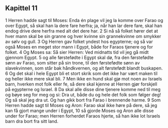 ## Kapittel 11

1 Herren hadde sagt til Moses: Enda én plage vil jeg la komme over Farao og over Egypt, så skal han la dere fare herfra; ja, når han lar dere fare, skal han endog drive dere herfra med alt det dere har.
2 Si nå så folket hører det at hver mann skal be sin granne og hver kvinne sin grannekvinne om smykker av sølv og gull.
3 Og Herren gav folket yndest hos egypterne; og så var også Moses en meget stor mann i Egypt, både for Faraos tjenere og for folket.
4 Og Moses sa: Så sier Herren: Ved midnatts tid vil jeg gå midt gjennom Egypt.
5 og alle førstefødte i Egypt skal dø, fra den førstefødte sønn av Farao, som sitter på sin trone, til den førstefødte sønn av slavekvinnen, som står bak håndkvernen, og alt førstefødt blandt buskapen.
6 Og det skal i hele Egypt bli et stort skrik som det ikke har vært maken til og heller ikke mere skal bli.
7 Men ikke en hund skal gjø mot noen av Israels barn, hverken mot folk eller fe, så dere skal kjenne at Herren gjør forskjell på egypterne og Israel.
8 Da skal alle disse dine tjenere komme ned til meg og bøye seg for meg og si: Dra ut, både du og hele det folk som følger deg! Og så skal jeg dra ut. Og han gikk bort fra Farao i brennende harme.
9 Som Herren hadde sagt til Moses og Aron: Farao skal ikke høre på dere, så jeg kan få gjort mange under i Egypt,
10 så gjorde Moses og Aron alle disse under for Farao; men Herren forherdet Faraos hjerte, så han ikke lot Israels barn dra bort fra sitt land.
